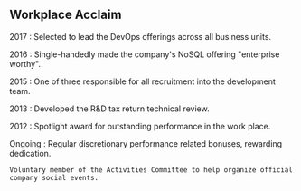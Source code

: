 ## Workplace Acclaim

2017 
:   Selected to lead the DevOps offerings across all business units.

2016 
:   Single-handedly made the company's NoSQL offering "enterprise worthy".

2015 
:   One of three responsible for all recruitment into the development team.

2013 
:   Developed the R&D tax return technical review.

2012 
:   Spotlight award for outstanding performance in the work place.

Ongoing 
:   Regular discretionary performance related bonuses, rewarding dedication.

    Voluntary member of the Activities Committee to help organize official company social events.
